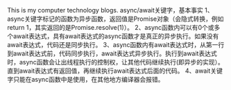 This is my computer technology blogs.
async/await关键字，基本事实
1、async关键字标记的函数为异步函数，返回值是Promise对象（会隐式转换，例如return 1，其实返回的是Promise.resolve(1)）。
2、async函数内可以有0个或多个await表达式，具有await表达式的async函数才是真正的异步执行。如果没有await表达式，代码还是同步执行。
3、async函数内有await表达式时，从第一行到await表达式前，代码同步执行，await表达式异步执行。执行到await表达式时，async函数会让出线程执行的控制权，让其他代码继续执行(即异步的实现）。直到await表达式有返回值，再继续执行await表达式后面的代码。
4、await关键字只能在async函数中是使用，在其他地方编译器会报错。
